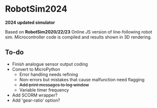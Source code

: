# RobotSim2024
 **2024 updated simulator**

Based on **RobotSim2020/22/23**
Online JS version of line-following robot sim. Microcontroller code is compiled and results shown in 3D rendering.

## To-do
- Finish analogue sensor output coding
- Convert to MicroPython
	- Error handling needs refining
	- Non-errors but mistakes that cause malfunction need flagging
	- ~~Add print messages to log window~~
	- Variable timer frequency
- Add SCORM wrapper?
- Add 'gear-ratio' option?

